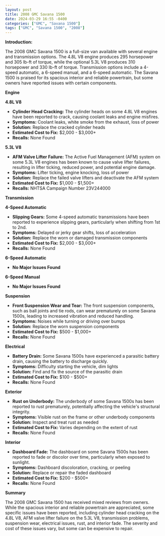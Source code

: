 ```yaml
---
layout: post
title: 2008 GMC Savana 1500
date: 2024-03-29 16:55 -0400
categories: ["GMC", "Savana 1500"]
tags: ["GMC", "Savana 1500", "2008"]
---
```

**Introduction:**

The 2008 GMC Savana 1500 is a full-size van available with several engine and transmission options. The 4.8L V8 engine produces 295 horsepower and 305 lb-ft of torque, while the optional 5.3L V8 produces 310 horsepower and 330 lb-ft of torque. Transmission options include a 4-speed automatic, a 6-speed manual, and a 6-speed automatic. The Savana 1500 is praised for its spacious interior and reliable powertrain, but some owners have reported issues with certain components.

**Engine**

**4.8L V8**

* **Cylinder Head Cracking:** The cylinder heads on some 4.8L V8 engines have been reported to crack, causing coolant leaks and engine misfires.
* **Symptoms:** Coolant leaks, white smoke from the exhaust, loss of power
* **Solution:** Replace the cracked cylinder heads
* **Estimated Cost to Fix:** $2,000 - $3,000+
* **Recalls:** None Found

**5.3L V8**

* **AFM Valve Lifter Failure:** The Active Fuel Management (AFM) system on some 5.3L V8 engines has been known to cause valve lifter failures, resulting in lifter ticking, reduced power, and potential engine damage.
* **Symptoms:** Lifter ticking, engine knocking, loss of power
* **Solution:** Replace the failed valve lifters and deactivate the AFM system
* **Estimated Cost to Fix:** $1,000 - $1,500+
* **Recalls:** NHTSA Campaign Number 23V244000

**Transmission**

**4-Speed Automatic**

* **Slipping Gears:** Some 4-speed automatic transmissions have been reported to experience slipping gears, particularly when shifting from 1st to 2nd.
* **Symptoms:** Delayed or jerky gear shifts, loss of acceleration
* **Solution:** Replace the worn or damaged transmission components
* **Estimated Cost to Fix:** $2,000 - $3,000+
* **Recalls:** None Found

**6-Speed Automatic**

* **No Major Issues Found**

**6-Speed Manual**

* **No Major Issues Found**

**Suspension**

* **Front Suspension Wear and Tear:** The front suspension components, such as ball joints and tie rods, can wear prematurely on some Savana 1500s, leading to increased vibration and reduced handling.
* **Symptoms:** Noises while turning or driving over bumps
* **Solution:** Replace the worn suspension components
* **Estimated Cost to Fix:** $500 - $1,000+
* **Recalls:** None Found

**Electrical**

* **Battery Drain:** Some Savana 1500s have experienced a parasitic battery drain, causing the battery to discharge quickly.
* **Symptoms:** Difficulty starting the vehicle, dim lights
* **Solution:** Find and fix the source of the parasitic drain
* **Estimated Cost to Fix:** $100 - $500+
* **Recalls:** None Found

**Exterior**

* **Rust on Underbody:** The underbody of some Savana 1500s has been reported to rust prematurely, potentially affecting the vehicle's structural integrity.
* **Symptoms:** Visible rust on the frame or other underbody components
* **Solution:** Inspect and treat rust as needed
* **Estimated Cost to Fix:** Varies depending on the extent of rust
* **Recalls:** None Found

**Interior**

* **Dashboard Fade:** The dashboard on some Savana 1500s has been reported to fade or discolor over time, particularly when exposed to sunlight.
* **Symptoms:** Dashboard discoloration, cracking, or peeling
* **Solution:** Replace or repair the faded dashboard
* **Estimated Cost to Fix:** $200 - $500+
* **Recalls:** None Found

**Summary**

The 2008 GMC Savana 1500 has received mixed reviews from owners. While the spacious interior and reliable powertrain are appreciated, some specific issues have been reported, including cylinder head cracking on the 4.8L V8, AFM valve lifter failure on the 5.3L V8, transmission problems, suspension wear, electrical issues, rust, and interior fade. The severity and cost of these issues vary, but some can be expensive to repair.
